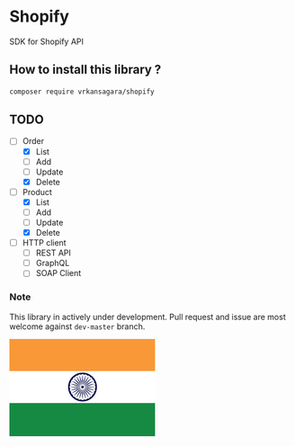 # Shopify

SDK for Shopify API

## How to install this library ?

~~~bash
composer require vrkansagara/shopify
~~~

## TODO

- [ ] Order
  - [x] List
  - [ ] Add
  - [ ] Update
  - [x] Delete

- [ ] Product
  - [x] List
  - [ ] Add
  - [ ] Update
  - [x] Delete

- [ ] HTTP client
  - [ ] REST API
  - [ ] GraphQL
  - [ ] SOAP Client

### Note

This library in actively under development.
Pull request and issue are most welcome against `dev-master` branch.

![Alt text](image/tricolor.jpg?raw=true "India")
